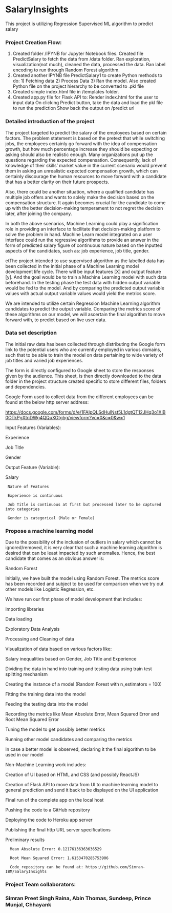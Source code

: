 # SalaryInsights
This project is utilizing Regression Supervised ML algorithm to predict salary 

### Project Creation Flow:
1. Created folder /IPYNB for Jupyter Notebook files. Created file PredictSalary to fetch the data from /data folder. Ran exploration, visualization(not much), cleaned the data, processed the data. Ran label encoding to run through Random Forest algorithm. 
2. Created another IPYNB file PredictSalary1 to create Python methods to do: 1) Fetching data 2) Process Data 3) Ran the model.
Also created Python file on the project hierarchy to be converted to .pkl file
3. Created simple index.html file in /templates folder.
4. Created app.py file for Flask API to:
Render index.html for the user to input data
On clicking Predict button, take the data and load the pkl file to run the prediction 
Show back the output on /predict url


### Detailed introduction of the project 

The project targeted to predict the salary of the employees based on certain factors. The problem statement is based on the pretext that while switching jobs, the employees certainly go forward with the idea of compensation growth, but how much percentage increase they should be expecting or asking should also be realistic enough. Many organizations put up the questions regarding the expected compensation. Consequently, lack of knowledge of their skills’ market value in the current scenario would prevent them in asking an unrealistic expected compensation growth, which can certainly discourage the human resources to move forward with a candidate that has a better clarity on their future prospects. 

Also, there could be another situation, where a qualified candidate has multiple job offers and wants to solely make the decision based on the compensation structure. It again becomes crucial for the candidate to come up with the better decision-making temperament to not regret the decision later, after joining the company.  

In both the above scenarios, Machine Learning could play a signification role in providing an interface to facilitate that decision-making platform to solve the problem in hand. Machine Learn model integrated on a user interface could run the regressive algorithms to provide an answer in the form of predicted salary figure of continuous nature based on the inputted aspects of the candidates, such as: job experience, job title, gender.  

etThe project intended to use supervised algorithm as the labelled data has been collected in the initial phase of a Machine Learning model development life cycle. There will be input features [X] and output feature [y]. And the goal would be to train a Machine Learning model with such data beforehand. In the testing phase the test data with hidden output variable would be fed to the model. And by comparing the predicted output variable values with actual output variable values would yield the metrics score.  

We are intended to utilize certain Regression Machine Learning algorithm candidates to predict the output variable. Comparing the metrics score of these algorithms on our model, we will ascertain the final algorithm to move forward with, to predict based on live user data. 

 

### Data set description 

The initial raw data has been collected through distributing the Google form link to the potential users who are currently employed in various domains, such that to be able to train the model on data pertaining to wide variety of job titles and varied job experiences.  

The form is directly configured to Google sheet to store the responses given by the audience. This sheet, is then directly downloaded to the data folder in the project structure created specific to store different files, folders and dependencies.  

 

 

 

Google Form used to collect data from the different employees can be found at the below http server address: 

https://docs.google.com/forms/d/e/1FAIpQLSdHulNst5L1dgtQT12JHq3o1XlB0OTkPgXtnDWg4QQuXOtghg/viewform?vc=0&c=0&w=1 

 

Input Features (Variables): 

Experience  

Job Title 

Gender 

Output Feature (Variable): 

Salary 

     Nature of Features

     Experience is continuous  

     Job Title is continuous at first but processed later to be captured into categories 

     Gender is categorical (Male or Female) 

 

### Propose a machine learning model 

Due to the possibility of the inclusion of outliers in salary which cannot be ignored/removed, it is very clear that such a machine learning algorithm is desired that can be least impacted by such anomalies. Hence, the best candidate that comes as an obvious answer is: 

Random Forest 

Initially, we have built the model using Random Forest. The metrics score has been recorded and subject to be used for comparison when we try out other models like Logistic Regression, etc.  

We have run our first phase of model development that includes: 

Importing libraries 

Data loading 

Exploratory Data Analysis 

Processing and Cleaning of data 

 

 

Visualization of data based on various factors like:  

Salary inequalities based on Gender, Job Title and Experience 

Dividing the data in hand into training and testing data using train test splitting mechanism 

Creating the instance of a model (Random Forest with n_estimators = 100) 

Fitting the training data into the model 

Feeding the testing data into the model 

Recording the metrics like Mean Absolute Error, Mean Squared Error and Root Mean Squared Error 

Tuning the model to get possibly better metrics 

Running other model candidates and comparing the metrics 

In case a better model is observed, declaring it the final algorithm to be used in our model 

 

Non-Machine Learning work includes: 

Creation of UI based on HTML and CSS (and possibly ReactJS) 

Creation of Flask API to move data from UI to machine learning model to general prediction and send it back to be displayed on the UI application 

Final run of the complete app on the local host 

Pushing the code to a GitHub repository 

Deploying the code to Heroku app server 

Publishing the final http URL server specifications 

 

Preliminary results 

      Mean Absolute Error: 0.12176136363636529 

      Root Mean Squared Error: 1.6153470285753906 

      Code repository can be found at: https://github.com/Simran-IBM/SalaryInsights 
      
  
### Project Team collaborators:
### Simran Preet Singh Raina, Abin Thomas, Sundeep, Prince Munjal, Chhayank
      
